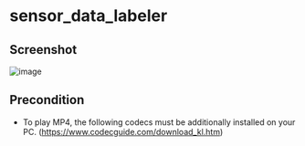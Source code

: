 # sensor_data_labeler

## Screenshot 
![image](https://github.com/sung-park/sensor_data_labeler/assets/31734973/a0d9a45d-d20a-4e29-a917-7c2f5b6ff177)

## Precondition
- To play MP4, the following codecs must be additionally installed on your PC. (https://www.codecguide.com/download_kl.htm)
